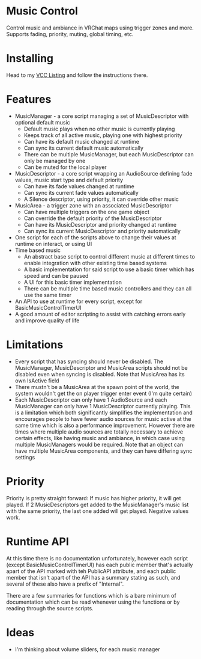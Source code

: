 
# Music Control

Control music and ambiance in VRChat maps using trigger zones and more. Supports fading, priority, muting, global timing, etc.

# Installing

Head to my [VCC Listing](https://jansharp.github.io/vrc/vcclisting.xhtml) and follow the instructions there.

# Features

- MusicManager - a core script managing a set of MusicDescriptor with optional default music
  - Default music plays when no other music is currently playing
  - Keeps track of all active music, playing one with highest priority
  - Can have its default music changed at runtime
  - Can sync its current default music automatically
  - There can be multiple MusicManager, but each MusicDescriptor can only be managed by one
  - Can be muted for the local player
- MusicDescriptor - a core script wrapping an AudioSource defining fade values, music start type and default priority
  - Can have its fade values changed at runtime
  - Can sync its current fade values automatically
  - A Silence descriptor, using priority, it can override other music
- MusicArea - a trigger zone with an associated MusicDescriptor
  - Can have multiple triggers on the one game object
  - Can override the default priority of the MusicDescriptor
  - Can have its MusicDescriptor and priority changed at runtime
  - Can sync its current MusicDescriptor and priority automatically
- One script for each of the scripts above to change their values at runtime on interact, or using UI
- Time based music
  - An abstract base script to control different music at different times to enable integration with other existing time based systems
  - A basic implementation for said script to use a basic timer which has speed and can be paused
  - A UI for this basic timer implementation
  - There can be multiple time based music controllers and they can all use the same timer
- An API to use at runtime for every script, except for BasicMusicControlTimerUI
- A good amount of editor scripting to assist with catching errors early and improve quality of life

# Limitations

- Every script that has syncing should never be disabled. The MusicManager, MusicDescriptor and MusicArea scripts should not be disabled even when syncing is disabled. Note that MusicArea has its own IsActive field
- There mustn't be a MusicArea at the spawn point of the world, the system wouldn't get the on player trigger enter event (I'm quite certain)
- Each MusicDescriptor can only have 1 AudioSource and each MusicManager can only have 1 MusicDescriptor currently playing. This is a limitation which both significantly simplifies the implementation and encourages people to have fewer audio sources for music active at the same time which is also a performance improvement. However there are times where multiple audio sources are totally necessary to achieve certain effects, like having music and ambiance, in which case using multiple MusicManagers would be required. Note that an object can have multiple MusicArea components, and they can have differing sync settings

# Priority

Priority is pretty straight forward: If music has higher priority, it will get played. If 2 MusicDescriptors get added to the MusicManager's music list with the same priority, the last one added will get played. Negative values work.

# Runtime API

At this time there is no documentation unfortunately, however each script (except BasicMusicControlTimerUI) has each public member that's actually apart of the API marked with teh PublicAPI attribute, and each public member that isn't apart of the API has a summary stating as such, and several of these also have a prefix of "Internal".

There are a few summaries for functions which is a bare minimum of documentation which can be read whenever using the functions or by reading through the source scripts.

# Ideas

- I'm thinking about volume sliders, for each music manager
